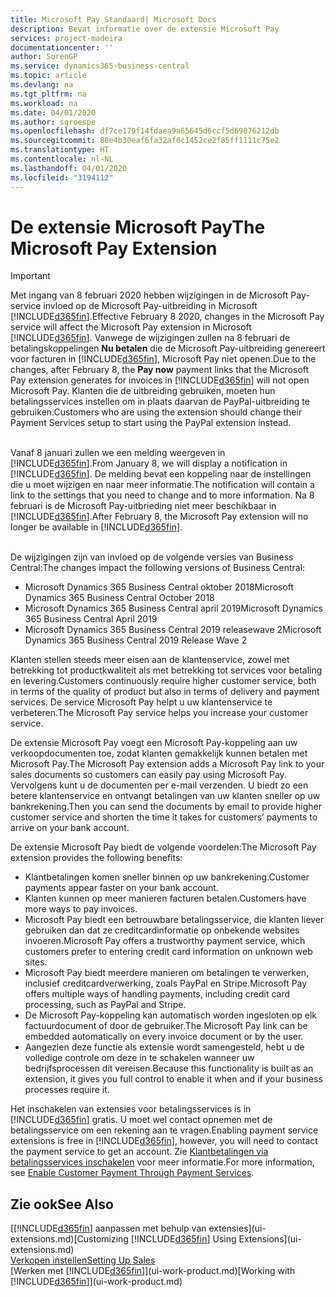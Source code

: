 ```yaml
---
title: Microsoft Pay Standaard| Microsoft Docs
description: Bevat informatie over de extensie Microsoft Pay
services: project-madeira
documentationcenter: ''
author: SorenGP
ms.service: dynamics365-business-central
ms.topic: article
ms.devlang: na
ms.tgt_pltfrm: na
ms.workload: na
ms.date: 04/01/2020
ms.author: sgroespe
ms.openlocfilehash: df7ce179f14fdaea9a65645d6ccf5d69076212db
ms.sourcegitcommit: 88e4b30eaf6fa32af0c1452ce2f85ff1111c75e2
ms.translationtype: HT
ms.contentlocale: nl-NL
ms.lasthandoff: 04/01/2020
ms.locfileid: "3194112"
---
```

# <a name="the-microsoft-pay-extension"></a><span data-ttu-id="363db-103">De extensie Microsoft Pay</span><span class="sxs-lookup"><span data-stu-id="363db-103">The Microsoft Pay Extension</span></span>

> [!IMPORTANT]
> <span data-ttu-id="363db-104">Met ingang van 8 februari 2020 hebben wijzigingen in de Microsoft Pay-service invloed op de Microsoft Pay-uitbreiding in Microsoft [!INCLUDE[d365fin](includes/d365fin_long_md.md)].</span><span class="sxs-lookup"><span data-stu-id="363db-104">Effective February 8 2020, changes in the Microsoft Pay service will affect the Microsoft Pay extension in Microsoft [!INCLUDE[d365fin](includes/d365fin_long_md.md)].</span></span> <span data-ttu-id="363db-105">Vanwege de wijzigingen zullen na 8 februari de betalingskoppelingen **Nu betalen** die de Microsoft Pay-uitbreiding genereert voor facturen in [!INCLUDE[d365fin](includes/d365fin_md.md)], Microsoft Pay niet openen.</span><span class="sxs-lookup"><span data-stu-id="363db-105">Due to the changes, after February 8, the **Pay now** payment links that the Microsoft Pay extension generates for invoices in [!INCLUDE[d365fin](includes/d365fin_md.md)] will not open Microsoft Pay.</span></span> <span data-ttu-id="363db-106">Klanten die de uitbreiding gebruiken, moeten hun betalingsservices instellen om in plaats daarvan de PayPal-uitbreiding te gebruiken.</span><span class="sxs-lookup"><span data-stu-id="363db-106">Customers who are using the extension should change their Payment Services setup to start using the PayPal extension instead.</span></span><br /></br>
>
> <span data-ttu-id="363db-107">Vanaf 8 januari zullen we een melding weergeven in [!INCLUDE[d365fin](includes/d365fin_md.md)].</span><span class="sxs-lookup"><span data-stu-id="363db-107">From January 8, we will display a notification in [!INCLUDE[d365fin](includes/d365fin_md.md)].</span></span> <span data-ttu-id="363db-108">De melding bevat een koppeling naar de instellingen die u moet wijzigen en naar meer informatie.</span><span class="sxs-lookup"><span data-stu-id="363db-108">The notification will contain a link to the settings that you need to change and to more information.</span></span> <span data-ttu-id="363db-109">Na 8 februari is de Microsoft Pay-uitbrieding niet meer beschikbaar in [!INCLUDE[d365fin](includes/d365fin_md.md)].</span><span class="sxs-lookup"><span data-stu-id="363db-109">After February 8, the Microsoft Pay extension will no longer be available in [!INCLUDE[d365fin](includes/d365fin_md.md)].</span></span><br /></br>
>
> <span data-ttu-id="363db-110">De wijzigingen zijn van invloed op de volgende versies van Business Central:</span><span class="sxs-lookup"><span data-stu-id="363db-110">The changes impact the following versions of Business Central:</span></span>
> - <span data-ttu-id="363db-111">Microsoft Dynamics 365 Business Central oktober 2018</span><span class="sxs-lookup"><span data-stu-id="363db-111">Microsoft Dynamics 365 Business Central October 2018</span></span>
> - <span data-ttu-id="363db-112">Microsoft Dynamics 365 Business Central april 2019</span><span class="sxs-lookup"><span data-stu-id="363db-112">Microsoft Dynamics 365 Business Central April 2019</span></span>
> - <span data-ttu-id="363db-113">Microsoft Dynamics 365 Business Central 2019 releasewave 2</span><span class="sxs-lookup"><span data-stu-id="363db-113">Microsoft Dynamics 365 Business Central 2019 Release Wave 2</span></span>

<span data-ttu-id="363db-114">Klanten stellen steeds meer eisen aan de klantenservice, zowel met betrekking tot productkwaliteit als met betrekking tot services voor betaling en levering.</span><span class="sxs-lookup"><span data-stu-id="363db-114">Customers continuously require higher customer service, both in terms of the quality of product but also in terms of delivery and payment services.</span></span> <span data-ttu-id="363db-115">De service Microsoft Pay helpt u uw klantenservice te verbeteren.</span><span class="sxs-lookup"><span data-stu-id="363db-115">The Microsoft Pay service helps you increase your customer service.</span></span>

<span data-ttu-id="363db-116">De extensie Microsoft Pay voegt een Microsoft Pay-koppeling aan uw verkoopdocumenten toe, zodat klanten gemakkelijk kunnen betalen met Microsoft Pay.</span><span class="sxs-lookup"><span data-stu-id="363db-116">The Microsoft Pay extension adds a Microsoft Pay link to your sales documents so customers can easily pay using Microsoft Pay.</span></span> <span data-ttu-id="363db-117">Vervolgens kunt u de documenten per e-mail verzenden. U biedt zo een betere klantenservice en ontvangt betalingen van uw klanten sneller op uw bankrekening.</span><span class="sxs-lookup"><span data-stu-id="363db-117">Then you can send the documents by email to provide higher customer service and shorten the time it takes for customers’ payments to arrive on your bank account.</span></span>

<span data-ttu-id="363db-118">De extensie Microsoft Pay biedt de volgende voordelen:</span><span class="sxs-lookup"><span data-stu-id="363db-118">The Microsoft Pay extension provides the following benefits:</span></span>
- <span data-ttu-id="363db-119">Klantbetalingen komen sneller binnen op uw bankrekening.</span><span class="sxs-lookup"><span data-stu-id="363db-119">Customer payments appear faster on your bank account.</span></span>
- <span data-ttu-id="363db-120">Klanten kunnen op meer manieren facturen betalen.</span><span class="sxs-lookup"><span data-stu-id="363db-120">Customers have more ways to pay invoices.</span></span>
- <span data-ttu-id="363db-121">Microsoft Pay biedt een betrouwbare betalingsservice, die klanten liever gebruiken dan dat ze creditcardinformatie op onbekende websites invoeren.</span><span class="sxs-lookup"><span data-stu-id="363db-121">Microsoft Pay offers a trustworthy payment service, which customers prefer to entering credit card information on unknown web sites.</span></span>
- <span data-ttu-id="363db-122">Microsoft Pay biedt meerdere manieren om betalingen te verwerken, inclusief creditcardverwerking, zoals PayPal en Stripe.</span><span class="sxs-lookup"><span data-stu-id="363db-122">Microsoft Pay offers multiple ways of handling payments, including credit card processing, such as PayPal and Stripe.</span></span>
- <span data-ttu-id="363db-123">De Microsoft Pay-koppeling kan automatisch worden ingesloten op elk factuurdocument of door de gebruiker.</span><span class="sxs-lookup"><span data-stu-id="363db-123">The Microsoft Pay link can be embedded automatically on every invoice document or by the user.</span></span>
- <span data-ttu-id="363db-124">Aangezien deze functie als extensie wordt samengesteld, hebt u de volledige controle om deze in te schakelen wanneer uw bedrijfsprocessen dit vereisen.</span><span class="sxs-lookup"><span data-stu-id="363db-124">Because this functionality is built as an extension, it gives you full control to enable it when and if your business processes require it.</span></span>

<span data-ttu-id="363db-125">Het inschakelen van extensies voor betalingsservices is in [!INCLUDE[d365fin](includes/d365fin_md.md)] gratis. U moet wel contact opnemen met de betalingsservice om een rekening aan te vragen.</span><span class="sxs-lookup"><span data-stu-id="363db-125">Enabling payment service extensions is free in [!INCLUDE[d365fin](includes/d365fin_md.md)], however, you will need to contact the payment service to get an account.</span></span> <span data-ttu-id="363db-126">Zie [Klantbetalingen via betalingsservices inschakelen](sales-how-enable-payment-service-extensions.md) voor meer informatie.</span><span class="sxs-lookup"><span data-stu-id="363db-126">For more information, see [Enable Customer Payment Through Payment Services](sales-how-enable-payment-service-extensions.md).</span></span>

## <a name="see-also"></a><span data-ttu-id="363db-127">Zie ook</span><span class="sxs-lookup"><span data-stu-id="363db-127">See Also</span></span>
<span data-ttu-id="363db-128">[[!INCLUDE[d365fin](includes/d365fin_md.md)] aanpassen met behulp van extensies](ui-extensions.md)</span><span class="sxs-lookup"><span data-stu-id="363db-128">[Customizing [!INCLUDE[d365fin](includes/d365fin_md.md)] Using Extensions](ui-extensions.md)</span></span>  
[<span data-ttu-id="363db-129">Verkopen instellen</span><span class="sxs-lookup"><span data-stu-id="363db-129">Setting Up Sales</span></span>](sales-setup-sales.md)  
<span data-ttu-id="363db-130">[Werken met [!INCLUDE[d365fin](includes/d365fin_md.md)]](ui-work-product.md)</span><span class="sxs-lookup"><span data-stu-id="363db-130">[Working with [!INCLUDE[d365fin](includes/d365fin_md.md)]](ui-work-product.md)</span></span>
